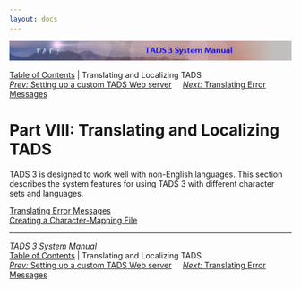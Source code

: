 ```yaml
---
layout: docs
---
```

<div class="topbar">

<img src="topbar.jpg" data-border="0" />

</div>

<div class="nav">

<a href="toc.html" class="nav">Table of Contents</a> \| Translating and
Localizing TADS  
<span class="navnp"><a href="webhost.html" class="nav"><em>Prev:</em> Setting up a custom
TADS Web server</a>    
<a href="errtrans.html" class="nav"><em>Next:</em> Translating Error
Messages</a>     </span>

</div>



# Part VIII: Translating and Localizing TADS

TADS 3 is designed to work well with non-English languages. This section
describes the system features for using TADS 3 with different character
sets and languages.

<div class="sectoc">

[Translating Error Messages](errtrans.html)  
[Creating a Character-Mapping File](cmap.html)  



</div>

------------------------------------------------------------------------

<div class="navb">

*TADS 3 System Manual*  
<a href="toc.html" class="nav">Table of Contents</a> \| Translating and
Localizing TADS  
<span class="navnp"><a href="webhost.html" class="nav"><em>Prev:</em> Setting up a custom
TADS Web server</a>    
<a href="errtrans.html" class="nav"><em>Next:</em> Translating Error
Messages</a>     </span>

</div>
